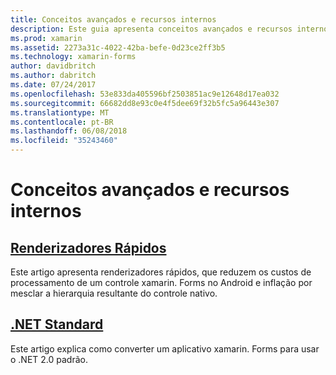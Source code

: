 ```yaml
---
title: Conceitos avançados e recursos internos
description: Este guia apresenta conceitos avançados e recursos internos para xamarin. Forms. Atualmente, ele inclui artigos sobre processadores rápidos e .NET padrão.
ms.prod: xamarin
ms.assetid: 2273a31c-4022-42ba-befe-0d23ce2ff3b5
ms.technology: xamarin-forms
author: davidbritch
ms.author: dabritch
ms.date: 07/24/2017
ms.openlocfilehash: 53e833da405596bf2503851ac9e12648d17ea032
ms.sourcegitcommit: 66682dd8e93c0e4f5dee69f32b5fc5a96443e307
ms.translationtype: MT
ms.contentlocale: pt-BR
ms.lasthandoff: 06/08/2018
ms.locfileid: "35243460"
---
```

# <a name="advanced-concepts--internals"></a>Conceitos avançados e recursos internos

## <a name="fast-renderersfast-renderersmd"></a>[Renderizadores Rápidos](fast-renderers.md)

Este artigo apresenta renderizadores rápidos, que reduzem os custos de processamento de um controle xamarin. Forms no Android e inflação por mesclar a hierarquia resultante do controle nativo.

## <a name="net-standardnet-standardmd"></a>[.NET Standard](net-standard.md)

Este artigo explica como converter um aplicativo xamarin. Forms para usar o .NET 2.0 padrão.
